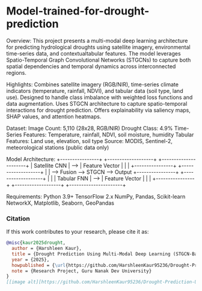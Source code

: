 # Model-trained-for-drought-prediction
Overview: 
  This project presents a multi-modal deep learning architecture for predicting hydrological droughts using satellite imagery, environmental time-series data, and contextualtabular features. The model leverages Spatio-Temporal Graph Convolutional Networks (STGCNs) to capture both spatial dependencies and temporal dynamics across    interconnected regions.

  
Highlights:
  Combines satellite imagery (RGB/NIR), time-series climate indicators (temperature, rainfall, NDVI), and tabular data (soil type, land use). Designed to handle class imbalance with weighted loss functions and data augmentation. Uses STGCN architecture to capture spatio-temporal interactions for drought prediction. Offers explainability via saliency maps, SHAP values, and attention heatmaps.

  
Dataset:
  Image Count: 5,110 (28x28, RGB/NIR) 
  Drought Class: 4.9% 
  Time-Series Features: Temperature, rainfall, NDVI, soil moisture, humidity 
  Tabular Features: Land use, elevation, soil type 
  Source: MODIS, Sentinel-2, meteorological stations (public data only)
  

Model Architecture:
  +----------------+     +-------------------+     +----------------------+
| Satellite CNN  | --> | Feature Vector     |     |                      |
+----------------+     +-------------------+     |                      |
                                                   --> Fusion --> STGCN --> Output
+----------------+     +-------------------+     |                      |
| Tabular FNN    | --> | Feature Vector     |     |                      |
+----------------+     +-------------------+     +----------------------+



Requirements:
  Python 3.9+
  TensorFlow 2.x
  NumPy, Pandas, Scikit-learn
  NetworkX, Matplotlib, Seaborn, GeoPandas

### Citation

If this work contributes to your research, please cite it as:

```bibtex
@misc{kaur2025drought,
  author = {Harshleen Kaur},
  title = {Drought Prediction Using Multi-Modal Deep Learning (STGCN-Based)},
  year = {2025},
  howpublished = {\url{https://github.com/HarshleenKaur95236/Drought-Prediction-Using-Multi-Modal-Deep-Learning-STGCN-Based.}},
  note = {Research Project, Guru Nanak Dev University}
}
[[image alt][https://github.com/HarshleenKaur95236/Drought-Prediction-Using-Multi-Modal-Deep-Learning-STGCN-Based/blob/7bd8177950cc0a20965c2340e8b327b2d1016af7/image_0_barren_land.png]]


